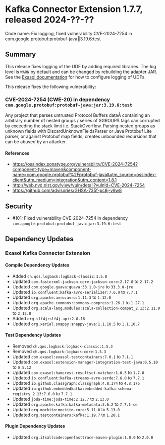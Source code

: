 # Kafka Connector Extension 1.7.7, released 2024-??-??

Code name: Fix logging, fixed vulnerability CVE-2024-7254 in com.google.protobuf:protobuf-java:jar:3.19.6:test

## Summary

This release fixes logging of the UDF by adding required libraries. The log level is `WARN` by default and can be changed by rebuilding the adapter JAR. See the [Exasol documentation](https://docs.exasol.com/db/latest/database_concepts/udf_scripts/debug_udf_script_output.htm) for how to configure logging of UDFs.

This release fixes the following vulnerability:

### CVE-2024-7254 (CWE-20) in dependency `com.google.protobuf:protobuf-java:jar:3.19.6:test`
Any project that parses untrusted Protocol Buffers dataÂ containing an arbitrary number of nested groups / series of SGROUPÂ tags can corrupted by exceeding the stack limit i.e. StackOverflow. Parsing nested groups as unknown fields with DiscardUnknownFieldsParser or Java Protobuf Lite parser, or against Protobuf map fields, creates unbounded recursions that can be abused by an attacker.
#### References
* https://ossindex.sonatype.org/vulnerability/CVE-2024-7254?component-type=maven&component-name=com.google.protobuf%2Fprotobuf-java&utm_source=ossindex-client&utm_medium=integration&utm_content=1.8.1
* http://web.nvd.nist.gov/view/vuln/detail?vulnId=CVE-2024-7254
* https://github.com/advisories/GHSA-735f-pc8j-v9w8

## Security

* #101: Fixed vulnerability CVE-2024-7254 in dependency `com.google.protobuf:protobuf-java:jar:3.19.6:test`

## Dependency Updates

### Exasol Kafka Connector Extension

#### Compile Dependency Updates

* Added `ch.qos.logback:logback-classic:1.5.8`
* Updated `com.fasterxml.jackson.core:jackson-core:2.17.0` to `2.17.2`
* Updated `com.google.guava:guava:33.1.0-jre` to `33.3.0-jre`
* Updated `io.confluent:kafka-avro-serializer:7.6.0` to `7.7.1`
* Updated `org.apache.avro:avro:1.11.3` to `1.12.0`
* Updated `org.apache.commons:commons-compress:1.26.1` to `1.27.1`
* Updated `org.scala-lang.modules:scala-collection-compat_2.13:2.11.0` to `2.12.0`
* Added `org.slf4j:slf4j-api:2.0.16`
* Updated `org.xerial.snappy:snappy-java:1.1.10.5` to `1.1.10.7`

#### Test Dependency Updates

* Removed `ch.qos.logback:logback-classic:1.5.3`
* Removed `ch.qos.logback:logback-core:1.5.3`
* Updated `com.exasol:exasol-testcontainers:7.0.1` to `7.1.1`
* Updated `com.exasol:extension-manager-integration-test-java:0.5.10` to `0.5.12`
* Updated `com.exasol:hamcrest-resultset-matcher:1.6.5` to `1.7.0`
* Updated `io.confluent:kafka-streams-avro-serde:7.6.0` to `7.7.1`
* Updated `io.github.classgraph:classgraph:4.8.174` to `4.8.176`
* Updated `io.github.embeddedkafka:embedded-kafka-schema-registry_2.13:7.6.0` to `7.7.1`
* Updated `joda-time:joda-time:2.12.7` to `2.13.0`
* Updated `org.apache.kafka:kafka-metadata:3.6.2` to `7.7.1-ce`
* Updated `org.mockito:mockito-core:5.11.0` to `5.13.0`
* Updated `org.testcontainers:kafka:1.19.7` to `1.20.1`

#### Plugin Dependency Updates

* Updated `org.itsallcode:openfasttrace-maven-plugin:1.8.0` to `2.0.0`
